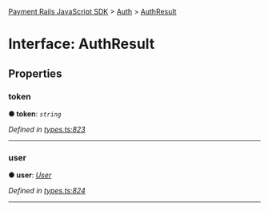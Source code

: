 [Payment Rails JavaScript SDK](../README.md) > [Auth](../modules/auth.md) > [AuthResult](../interfaces/auth.authresult.md)



# Interface: AuthResult


## Properties
<a id="token"></a>

###  token

**●  token**:  *`string`* 

*Defined in [types.ts:823](https://github.com/PaymentRails/javascript-sdk/blob/d7f3cdf/lib/types.ts#L823)*





___

<a id="user"></a>

###  user

**●  user**:  *[User](user.user-1.md)* 

*Defined in [types.ts:824](https://github.com/PaymentRails/javascript-sdk/blob/d7f3cdf/lib/types.ts#L824)*





___


